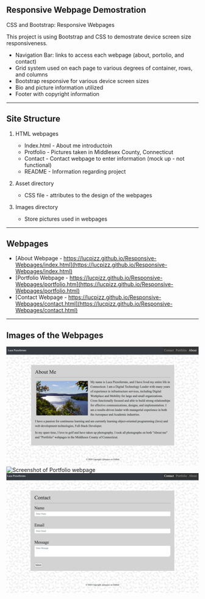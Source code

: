 ## Responsive Webpage Demostration

CSS and Bootstrap: Responsive Webpages

This project is using Bootstrap and CSS to demostrate device screen size responsiveness.

- Navigation Bar: links to access each webpage (about, portolio, and contact)
- Grid system used on each page to various degrees of container, rows, and columns
- Bootstrap responsive for various device screen sizes
- Bio and picture information utilized
- Footer with copyright information

---

## Site Structure

1. HTML webpages
    - Index.html - About me introductoin
    - Protfolio - Pictures taken in Middlesex County, Connecticut
    - Contact - Contact webpage to enter information (mock up - not functional)
    - README - Information regarding project

2. Asset directory
    - CSS file - attributes to the design of the webpages

3. Images directory
    - Store pictures used in webpages

---

## Webpages

- [About Webpage - https://lucpizz.github.io/Responsive-Webpages/index.html](https://lucpizz.github.io/Responsive-Webpages/index.html)
- [Portfolio Webpage - https://lucpizz.github.io/Responsive-Webpages/portfolio.htm](https://lucpizz.github.io/Responsive-Webpages/portfolio.html)
- [Contact Webpage - https://lucpizz.github.io/Responsive-Webpages/contact.html](https://lucpizz.github.io/Responsive-Webpages/contact.html)

---

## Images of the Webpages

![Screenshot of About webpage](./images/About.png)
![Screenshot of Portfolio webpage](./images/Portfolio.png)
![Screenshot of Contact webpage](./images/Contact.png)
